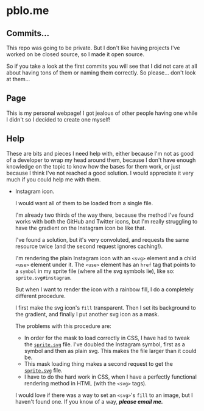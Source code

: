 # pblo.me

## Commits...
This repo was going to be private. But I don't like having projects I've worked on
be closed source, so I made it open source.

So if you take a look at the first commits you will see that I did not care at all
about having tons of them or naming them correctly. So please... don't look at
them...

## Page
This is my personal webpage! I got jealous of other people having one while I
didn't so I decided to create one myself!

## Help
These are bits and pieces I need help with, either because I'm not as good of a
developer to wrap my head around them, because I don't have enough knowledge on
the topic to know how the bases for them work, or just because I think I've not
reached a good solution. I would appreciate it very much if you could help me
with them.

* Instagram icon.
 
	I would want all of them to be loaded from a single file.

	I'm already two thirds of the way there, because the method I've found works with both the GitHub and Twitter icons, but I'm really struggling to have the gradient on the Instagram icon be like that.
	
	I've found a solution, but it's very convoluted, and requests the same resource twice (and the second request ignores caching!).
	
	I'm rendering the plain Instagram icon with an `<svg>` element and a child `<use>` element under it. The `<use>` element has an `href` tag that points to a `symbol` in my sprite file (where all the svg symbols lie), like so: `sprite.svg#instagram`.
	
	But when I want to render the icon with a rainbow fill, I do a completely different procedure.
	
	I first make the svg icon's `fill` transparent. Then I set its background to the gradient, and finally I put another svg icon as a mask.
	
	The problems with this procedure are:
	
	* In order for the mask to load correctly in CSS, I have had to tweak the [`sprite.svg`](src/assets/sprite.svg) file. I've doubled the Instagram symbol, first as a symbol and then as plain svg. This makes the file larger than it could be.  
	* This mask loading thing makes a second request to get the [`sprite.svg`](src/assets/sprite.svg) file.
	* I have to do the hard work in CSS, when I have a perfectly functional rendering method in HTML (with the `<svg>` tags).
	
	I would love if there was a way to set an `<svg>`'s `fill` to an image, but I haven't found one. If you know of a way, ***please email me.***